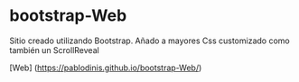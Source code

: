 # bootstrap-Web

Sitio creado utilizando Bootstrap. Añado a mayores Css customizado como también un ScrollReveal


[Web] (https://pablodinis.github.io/bootstrap-Web/)
